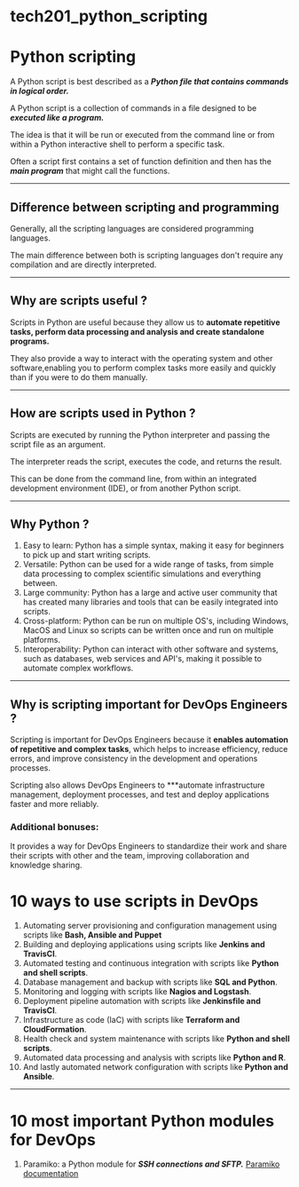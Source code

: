 # tech201_python_scripting


# Python scripting

A Python script is best described as a ***Python file that contains commands in logical order.***

A Python script is a collection of commands in a file designed to be ***executed like a program.***

The idea is that it will be run or executed from the command line or from within a Python interactive shell to perform a specific task.

Often a script first contains a set of function definition and then has the ***main program*** that might call the functions.

---
## Difference between scripting and programming

Generally, all the scripting languages are considered programming languages.

The main difference between both is scripting languages don't require any compilation and are directly interpreted. 

---

## Why are scripts useful ? 

Scripts in Python are useful because they allow us to **automate repetitive tasks, perform data processing and analysis and create standalone programs.** 

They also provide a way to interact with the operating system and other software,enabling you to perform complex tasks more easily and quickly than if you were to do them manually.

---
## How are scripts used in Python ?

Scripts are executed by running the Python interpreter and passing the script file as an argument. 

The interpreter reads the script, executes the code, and returns the result.

This can be done from the command line, from within an integrated development environment (IDE), or from another Python script.

---
## Why Python ? 

1. Easy to learn: Python has a simple syntax, making it easy for beginners to pick up and start writing scripts.
2. Versatile: Python can be used for a wide range of tasks, from simple data processing to complex scientific simulations and everything between.
3. Large community: Python has a large and active user community that has created many libraries and tools that can be easily integrated into scripts.
4. Cross-platform: Python can be run on multiple OS's, including Windows, MacOS and Linux so scripts can be written once and run on multiple platforms.
5. Interoperability: Python can interact with other software and systems, such as databases, web services and API's, making it possible to automate complex workflows.


---

## Why is scripting important for DevOps Engineers ? 

Scripting is important for DevOps Engineers because it **enables automation of repetitive and complex tasks**, which helps to increase efficiency, reduce errors, and improve consistency in the development and operations processes. 


Scripting also allows DevOps Engineers to ***automate infrastructure management, deployment processes, and test and deploy applications faster and more reliably. 

### Additional bonuses:

It provides a way for DevOps Engineers to standardize their work and share their scripts with other and the team, improving collaboration and knowledge sharing.


# 10 ways to use scripts in DevOps

1. Automating server provisioning and configuration management using scripts like **Bash, Ansible and Puppet** 
2. Building and deploying applications using scripts like **Jenkins and TravisCI**.
3. Automated testing and continuous integration with scripts like **Python and shell scripts**.
4. Database management and backup with scripts like **SQL and Python**.
5. Monitoring and logging with scripts like **Nagios and Logstash**.
6. Deployment pipeline automation with scripts like **Jenkinsfile and TravisCI**.
7. Infrastructure as code (IaC) with scripts like **Terraform and CloudFormation**.
8. Health check and system maintenance with scripts like **Python and shell scripts**.
9. Automated data processing and analysis with scripts like **Python and R**.
10. And lastly automated network configuration with scripts like **Python and Ansible**.

--- 

# 10 most important Python modules for DevOps

1. Paramiko: a Python module for ***SSH connections and SFTP.***
[Paramiko documentation](https://www.paramiko.org/)




